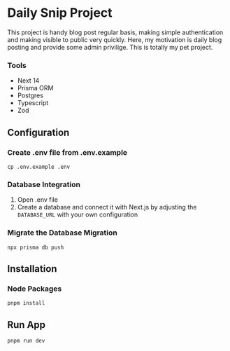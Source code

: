 # Daily Snip Project
This project is handy blog post regular basis, making simple authentication and making visible to public very quickly. Here, my motivation is daily blog posting and provide some admin privilige. This is totally my pet project.

### Tools
- Next 14
- Prisma ORM
- Postgres
- Typescript 
- Zod

## Configuration

### Create .env file from .env.example

```
cp .env.example .env
```

### Database Integration
1. Open .env file
2. Create a database and connect it with Next.js by adjusting the `DATABASE_URL` with your own configuration

### Migrate the Database Migration

```
npx prisma db push
```

## Installation

### Node Packages 
```
pnpm install
```

## Run App
```
pnpm run dev
```